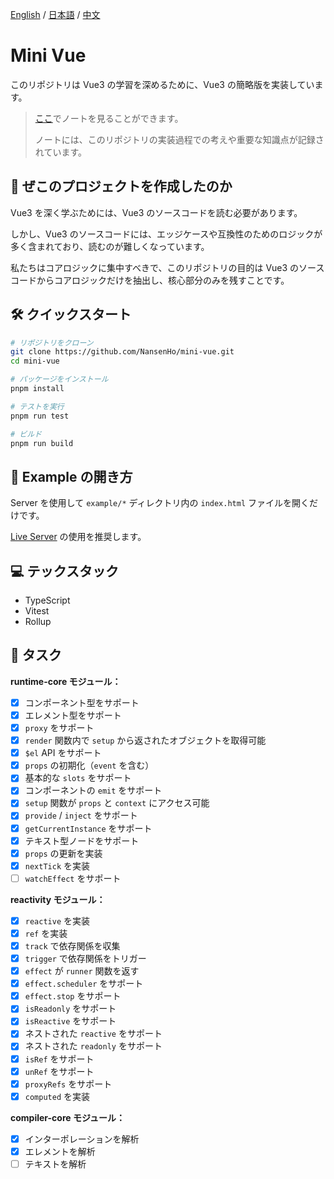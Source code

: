 [English](./README.md) / [日本語](./README_JP.md) / [中文](./README_CN.md)

# Mini Vue

このリポジトリは Vue3 の学習を深めるために、Vue3 の簡略版を実装しています。

> [ここ](https://til-nansenho.netlify.app/docs/vue/mini-vue/effect_reactive_dependenciesCollection_dependenciesTriggering/dependenciesCollection_dependenciesTriggering)でノートを見ることができます。
>
> ノートには、このリポジトリの実装過程での考えや重要な知識点が記録されています。

## 🧐 ぜこのプロジェクトを作成したのか

Vue3 を深く学ぶためには、Vue3 のソースコードを読む必要があります。

しかし、Vue3 のソースコードには、エッジケースや互換性のためのロジックが多く含まれており、読むのが難しくなっています。

私たちはコアロジックに集中すべきで、このリポジトリの目的は Vue3 のソースコードからコアロジックだけを抽出し、核心部分のみを残すことです。

## 🛠️ クイックスタート

```bash
# リポジトリをクローン
git clone https://github.com/NansenHo/mini-vue.git
cd mini-vue

# パッケージをインストール
pnpm install

# テストを実行
pnpm run test

# ビルド
pnpm run build
```

## 🧩 Example の開き方

Server を使用して `example/*` ディレクトリ内の `index.html` ファイルを開くだけです。

[Live Server](https://marketplace.visualstudio.com/items?itemName=ritwickdey.LiveServer) の使用を推奨します。

## 💻 テックスタック

- TypeScript
- Vitest
- Rollup

## 📌 タスク

**runtime-core モジュール：**

- [x] コンポーネント型をサポート
- [x] エレメント型をサポート
- [x] `proxy` をサポート
- [x] `render` 関数内で `setup` から返されたオブジェクトを取得可能
- [x] `$el` API をサポート
- [x] `props` の初期化（`event` を含む）
- [x] 基本的な `slots` をサポート
- [x] コンポーネントの `emit` をサポート
- [x] `setup` 関数が `props` と `context` にアクセス可能
- [x] `provide` / `inject` をサポート
- [x] `getCurrentInstance` をサポート
- [x] テキスト型ノードをサポート
- [x] `props` の更新を実装
- [x] `nextTick` を実装
- [ ] `watchEffect` をサポート

**reactivity モジュール：**

- [x] `reactive` を実装
- [x] `ref` を実装
- [x] `track` で依存関係を収集
- [x] `trigger` で依存関係をトリガー
- [x] `effect` が `runner` 関数を返す
- [x] `effect.scheduler` をサポート
- [x] `effect.stop` をサポート
- [x] `isReadonly` をサポート
- [x] `isReactive` をサポート
- [x] ネストされた `reactive` をサポート
- [x] ネストされた `readonly` をサポート
- [x] `isRef` をサポート
- [x] `unRef` をサポート
- [x] `proxyRefs` をサポート
- [x] `computed` を実装

**compiler-core モジュール：**

- [x] インターポレーションを解析
- [x] エレメントを解析
- [ ] テキストを解析
